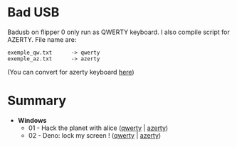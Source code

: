 # Bad USB

Badusb on flipper 0 only run as QWERTY keyboard. I also compile script for AZERTY. File name are: 
```
exemple_qw.txt      -> qwerty
exemple_az.txt      -> azerty
```

(You can convert for azerty keyboard [here](https://www.dcode.fr/keyboard-change-cipher))

# Summary

- **Windows**
    - 01 - Hack the planet with alice ([qwerty](./windows/01-example_qw.txt) | [azerty](./windows/01-exemple_az.txt))
    - 02 - Deno: lock my screen ! ([qwerty](./windows/02-example_qw.txt) | [azerty](./windows/02-exemple_az.txt))


